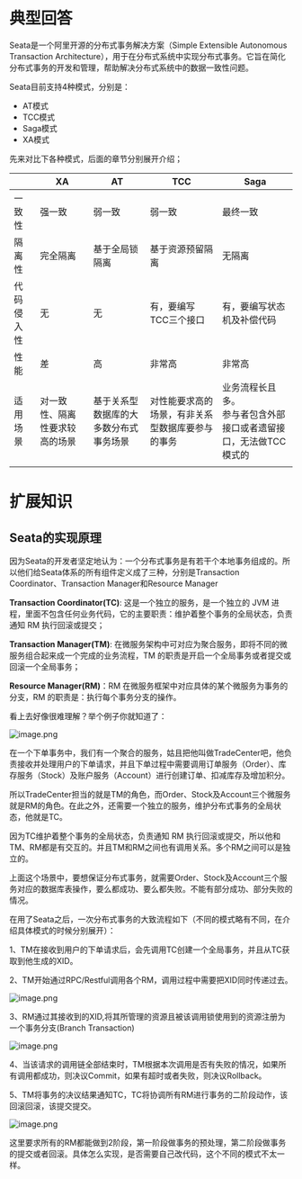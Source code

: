# 典型回答

Seata是一个阿里开源的分布式事务解决方案（Simple Extensible Autonomous Transaction Architecture），用于在分布式系统中实现分布式事务。它旨在简化分布式事务的开发和管理，帮助解决分布式系统中的数据一致性问题。

Seata目前支持4种模式，分别是：

- AT模式
- TCC模式
- Saga模式
- XA模式

先来对比下各种模式，后面的章节分别展开介绍；

|  | XA | AT | TCC | Saga |
| --- | --- | --- | --- | --- |
| 一致性 | 强一致 | 弱一致 | 弱一致 | 最终一致 |
| 隔离性 | 完全隔离 | 基于全局锁隔离 | 基于资源预留隔离 | 无隔离 |
| 代码侵入性 | 无 | 无 | 有，要编写TCC三个接口 | 有，要编写状态机及补偿代码 |
| 性能 | 差 | 高 | 非常高 | 非常高 |
| 适用场景 | 对一致性、隔离性要求较高的场景 | 基于关系型数据库的大多数分布式事务场景 | 对性能要求高的场景，有非关系型数据库要参与的事务 | 业务流程长且多。<br />参与者包含外部接口或者遗留接口，无法做TCC模式的 |
|  |  |  |  |  |


# 扩展知识

## Seata的实现原理

因为Seata的开发者坚定地认为：一个分布式事务是有若干个本地事务组成的。所以他们给Seata体系的所有组件定义成了三种，分别是Transaction Coordinator、Transaction Manager和Resource Manager

**Transaction Coordinator(TC)**:  这是一个独立的服务，是一个独立的 JVM 进程，里面不包含任何业务代码，它的主要职责：维护着整个事务的全局状态，负责通知 RM 执行回滚或提交；

**Transaction Manager(TM)**: 在微服务架构中可对应为聚合服务，即将不同的微服务组合起来成一个完成的业务流程，TM 的职责是开启一个全局事务或者提交或回滚一个全局事务；

**Resource Manager(RM)**：RM 在微服务框架中对应具体的某个微服务为事务的分支，RM 的职责是：执行每个事务分支的操作。

看上去好像很难理解？举个例子你就知道了：

![image.png](https://cdn.nlark.com/yuque/0/2023/png/5378072/1691212535940-51d90d22-ad71-4274-a632-1ad27d661aa1.png#averageHue=%23f7efee&clientId=u989134b5-18c5-4&from=paste&height=746&id=u56781373&originHeight=746&originWidth=1034&originalType=binary&ratio=1&rotation=0&showTitle=false&size=550772&status=done&style=none&taskId=u461bc847-4f8e-4da5-b834-758275af7f3&title=&width=1034)

在一个下单事务中，我们有一个聚合的服务，姑且把他叫做TradeCenter吧，他负责接收并处理用户的下单请求，并且下单过程中需要调用订单服务（Order）、库存服务（Stock）及账户服务（Account）进行创建订单、扣减库存及增加积分。

所以TradeCenter担当的就是TM的角色，而Order、Stock及Account三个微服务就是RM的角色。在此之外，还需要一个独立的服务，维护分布式事务的全局状态，他就是TC。

因为TC维护着整个事务的全局状态，负责通知 RM 执行回滚或提交，所以他和TM、RM都是有交互的。并且TM和RM之间也有调用关系。多个RM之间可以是独立的。

上面这个场景中，要想保证分布式事务，就需要Order、Stock及Account三个服务对应的数据库表操作，要么都成功、要么都失败。不能有部分成功、部分失败的情况。

在用了Seata之后，一次分布式事务的大致流程如下（不同的模式略有不同，在介绍具体模式的时候分别展开）：

1、TM在接收到用户的下单请求后，会先调用TC创建一个全局事务，并且从TC获取到他生成的XID。

2、TM开始通过RPC/Restful调用各个RM，调用过程中需要把XID同时传递过去。

![image.png](https://cdn.nlark.com/yuque/0/2023/png/5378072/1691213549843-0ba2065e-cdeb-4341-89f7-3e27c2af14af.png#averageHue=%23fbf5f5&clientId=u66b409cb-b683-4&from=paste&height=793&id=uf09f2992&originHeight=793&originWidth=1025&originalType=binary&ratio=1&rotation=0&showTitle=false&size=537123&status=done&style=none&taskId=uefe2c1d1-2976-492b-b95a-c026c24565d&title=&width=1025)

3、RM通过其接收到的XID,将其所管理的资源且被该调用锁使用到的资源注册为一个事务分支(Branch Transaction)

![image.png](https://cdn.nlark.com/yuque/0/2023/png/5378072/1691213610596-d9084b3b-74a8-4f12-abcf-990717d93060.png#averageHue=%23fbf4f4&clientId=u66b409cb-b683-4&from=paste&height=801&id=u9bb60051&originHeight=801&originWidth=942&originalType=binary&ratio=1&rotation=0&showTitle=false&size=512330&status=done&style=none&taskId=u5e25acf7-f8aa-4089-948b-1779743830a&title=&width=942)

4、当该请求的调用链全部结束时，TM根据本次调用是否有失败的情况，如果所有调用都成功，则决议Commit，如果有超时或者失败，则决议Rollback。

5、TM将事务的决议结果通知TC，TC将协调所有RM进行事务的二阶段动作，该回滚回滚，该提交提交。

![image.png](https://cdn.nlark.com/yuque/0/2023/png/5378072/1691213685250-ac8f2f0b-90d3-4f8f-a12f-892732f7c237.png#averageHue=%23f9f2f2&clientId=u66b409cb-b683-4&from=paste&height=796&id=u61c9d2a2&originHeight=796&originWidth=953&originalType=binary&ratio=1&rotation=0&showTitle=false&size=524812&status=done&style=none&taskId=u7a4b72dd-f2e7-4902-8f2c-bbe7de18a0c&title=&width=953)

这里要求所有的RM都能做到2阶段，第一阶段做事务的预处理，第二阶段做事务的提交或者回滚。具体怎么实现，是否需要自己改代码，这个不同的模式不太一样。


